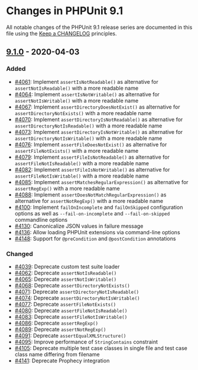 # Changes in PHPUnit 9.1

All notable changes of the PHPUnit 9.1 release series are documented in this file using the [Keep a CHANGELOG](https://keepachangelog.com/) principles.

## [9.1.0] - 2020-04-03

### Added

* [#4061](https://github.com/sebastianbergmann/phpunit/issues/4061): Implement `assertIsNotReadable()` as alternative for `assertNotIsReadable()` with a more readable name
* [#4064](https://github.com/sebastianbergmann/phpunit/issues/4064): Implement `assertIsNotWritable()` as alternative for `assertNotIsWritable()` with a more readable name
* [#4067](https://github.com/sebastianbergmann/phpunit/issues/4067): Implement `assertDirectoryDoesNotExist()` as alternative for `assertDirectoryNotExists()` with a more readable name
* [#4070](https://github.com/sebastianbergmann/phpunit/issues/4070): Implement `assertDirectoryIsNotReadable()` as alternative for `assertDirectoryNotIsReadable()` with a more readable name
* [#4073](https://github.com/sebastianbergmann/phpunit/issues/4073): Implement `assertDirectoryIsNotWritable()` as alternative for `assertDirectoryNotIsWritable()` with a more readable name
* [#4076](https://github.com/sebastianbergmann/phpunit/issues/4076): Implement `assertFileDoesNotExist()` as alternative for `assertFileNotExists()` with a more readable name
* [#4079](https://github.com/sebastianbergmann/phpunit/issues/4079): Implement `assertFileIsNotReadable()` as alternative for `assertFileNotIsReadable()` with a more readable name
* [#4082](https://github.com/sebastianbergmann/phpunit/issues/4082): Implement `assertFileIsNotWritable()` as alternative for `assertFileNotIsWritable()` with a more readable name
* [#4085](https://github.com/sebastianbergmann/phpunit/issues/4085): Implement `assertMatchesRegularExpression()` as alternative for `assertRegExp()` with a more readable name
* [#4088](https://github.com/sebastianbergmann/phpunit/issues/4088): Implement `assertDoesNotMatchRegularExpression()` as alternative for `assertNotRegExp()` with a more readable name
* [#4100](https://github.com/sebastianbergmann/phpunit/issues/4100): Implement `failOnIncomplete` and `failOnSkipped` configuration options as well as `--fail-on-incomplete` and `--fail-on-skipped` commandline options
* [#4130](https://github.com/sebastianbergmann/phpunit/pull/4130): Canonicalize JSON values in failure message
* [#4136](https://github.com/sebastianbergmann/phpunit/pull/4136): Allow loading PHPUnit extensions via command-line options
* [#4148](https://github.com/sebastianbergmann/phpunit/issues/4148): Support for `@preCondition` and `@postCondition` annotations

### Changed

* [#4039](https://github.com/sebastianbergmann/phpunit/issues/4039): Deprecate custom test suite loader
* [#4062](https://github.com/sebastianbergmann/phpunit/issues/4062): Deprecate `assertNotIsReadable()`
* [#4065](https://github.com/sebastianbergmann/phpunit/issues/4065): Deprecate `assertNotIsWritable()`
* [#4068](https://github.com/sebastianbergmann/phpunit/issues/4068): Deprecate `assertDirectoryNotExists()`
* [#4071](https://github.com/sebastianbergmann/phpunit/issues/4071): Deprecate `assertDirectoryNotIsReadable()`
* [#4074](https://github.com/sebastianbergmann/phpunit/issues/4074): Deprecate `assertDirectoryNotIsWritable()`
* [#4077](https://github.com/sebastianbergmann/phpunit/issues/4077): Deprecate `assertFileNotExists()`
* [#4080](https://github.com/sebastianbergmann/phpunit/issues/4080): Deprecate `assertFileNotIsReadable()`
* [#4083](https://github.com/sebastianbergmann/phpunit/issues/4083): Deprecate `assertFileNotIsWritable()`
* [#4086](https://github.com/sebastianbergmann/phpunit/issues/4086): Deprecate `assertRegExp()`
* [#4089](https://github.com/sebastianbergmann/phpunit/issues/4089): Deprecate `assertNotRegExp()`
* [#4091](https://github.com/sebastianbergmann/phpunit/issues/4091): Deprecate `assertEqualXMLStructure()`
* [#4095](https://github.com/sebastianbergmann/phpunit/pull/4095): Improve performance of `StringContains` constraint
* [#4105](https://github.com/sebastianbergmann/phpunit/issues/4105): Deprecate multiple test case classes in single file and test case class name differing from filename
* [#4141](https://github.com/sebastianbergmann/phpunit/pull/4141): Deprecate Prophecy integration

[9.1.0]: https://github.com/sebastianbergmann/phpunit/compare/9.0...9.1.0
